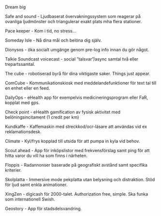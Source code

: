 Dream big

Safe and sound - Ljudbaserat övervakningssystem som reagerar på ovanliga ljudmönster och triangulerar exakt plats mha flera stationer.

Pace keeper - Kom i tid, no stress...

Someday Isle - Nå dina mål och belöna dig själv.

Dionysos - öka socialt umgänge genom pre-log info innan du gör något.

Talkie Soundcast voicecast - social ”talsvar”/async samtal två eller trepartssamtal.

The cube - robotiserad byrå för dina viktigaste saker. Things just appear.

ComCube - Kommunikationskiosk med meddelandefunktioner för text tal till en enhet eller en feed.

DailyOps - eHealth app för exempelvis medicineringsprogram eller FaR, kopplat med gps.

Check point - eHealth gamification av fysisk aktivitet med belöningsincitament (1 credit per km)

Kundkaffe - Kaffemaskin med streckkod/ocr-läsare att användas vid ex reklamationsdesk.

Climate - Kyl/frys kopplad till utsida för att pumpa in kyla vid behov.

Scout ahead - App för inköpslistor med frekvensförslag samt ping för att hitta varor du vill ha som finns i närheten.

Floppis - Radannonser baserade på geografiskt avstånd samt specifika kriterier.

Skolplatta - Immersive mode pekplatta utan belysning och distraktion. Stöd för ljud samt enkla animationer.

 XingZen - digicash för 2000-talet.
Authorization free, simple. Ska funka som internationell Swish.

Geostory - App för stadsdelsvandring.
